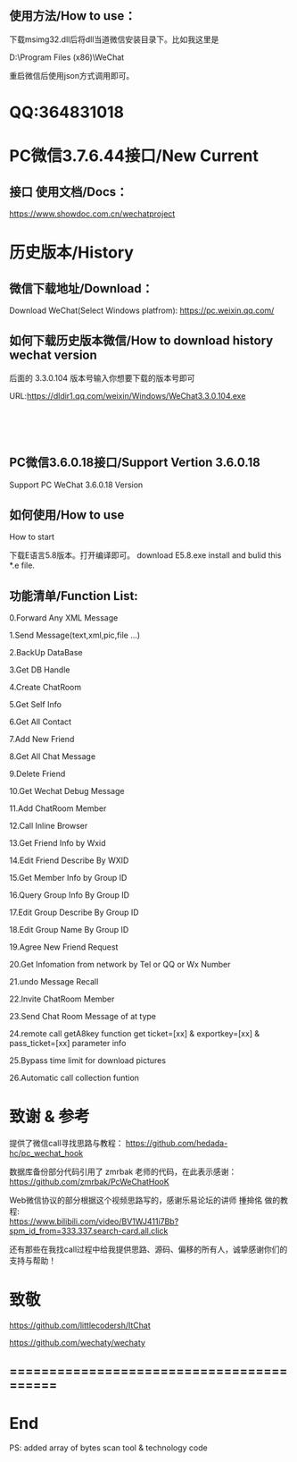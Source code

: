 ## 使用方法/How to use：
下载msimg32.dll后将dll当道微信安装目录下。比如我这里是

D:\Program Files (x86)\WeChat

重启微信后使用json方式调用即可。

# QQ:364831018
# PC微信3.7.6.44接口/New Current

## 接口 使用文档/Docs：
https://www.showdoc.com.cn/wechatproject




# 历史版本/History

## 微信下载地址/Download：
Download WeChat(Select Windows platfrom): https://pc.weixin.qq.com/

## 如何下载历史版本微信/How to download history wechat version

后面的 3.3.0.104 版本号输入你想要下载的版本号即可

URL:https://dldir1.qq.com/weixin/Windows/WeChat3.3.0.104.exe


</br>
</br>
</br>




## PC微信3.6.0.18接口/Support Vertion 3.6.0.18
Support PC WeChat 3.6.0.18 Version


## 如何使用/How to use
How to start

下载E语言5.8版本。打开编译即可。
download E5.8.exe install and bulid this *.e file.


## 功能清单/Function List:

0.Forward Any XML Message

1.Send Message(text,xml,pic,file ...)  

2.BackUp DataBase

3.Get DB Handle

4.Create ChatRoom

5.Get Self Info

6.Get All Contact

7.Add New Friend

8.Get All Chat Message

9.Delete Friend

10.Get Wechat Debug Message

11.Add ChatRoom Member

12.Call Inline Browser

13.Get Friend Info by Wxid

14.Edit Friend Describe By WXID

15.Get Member Info by Group ID

16.Query Group Info By Group ID

17.Edit Group Describe By Group ID

18.Edit Group Name By Group ID

19.Agree New Friend Request

20.Get Infomation from network by Tel or QQ or Wx Number

21.undo Message Recall

22.Invite ChatRoom Member

23.Send Chat Room Message of at type

24.remote call getA8key function get ticket=[xx] & exportkey=[xx] & pass_ticket=[xx] parameter info

25.Bypass time limit for download pictures  

26.Automatic call collection funtion



# 致谢 & 参考

提供了微信call寻找思路与教程：
https://github.com/hedada-hc/pc_wechat_hook

数据库备份部分代码引用了 zmrbak 老师的代码，在此表示感谢：
https://github.com/zmrbak/PcWeChatHooK

Web微信协议的部分根据这个视频思路写的，感谢乐易论坛的讲师 揰掵佲 做的教程:  
https://www.bilibili.com/video/BV1WJ411i7Bb?spm_id_from=333.337.search-card.all.click

还有那些在我找call过程中给我提供思路、源码、偏移的所有人，诚挚感谢你们的支持与帮助！

# 致敬

https://github.com/littlecodersh/ItChat

https://github.com/wechaty/wechaty



## =========================================
# End
PS: added array of bytes scan tool & technology code

